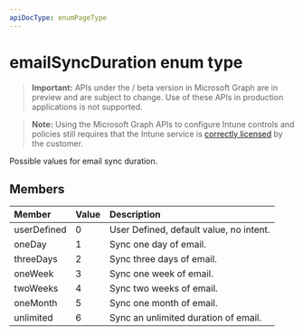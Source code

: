 ```yaml
---
apiDocType: enumPageType
---
```

# emailSyncDuration enum type

> **Important:** APIs under the / beta version in Microsoft Graph are in preview and are subject to change. Use of these APIs in production applications is not supported.

> **Note:** Using the Microsoft Graph APIs to configure Intune controls and policies still requires that the Intune service is [correctly licensed](https://go.microsoft.com/fwlink/?linkid=839381) by the customer.

Possible values for email sync duration.
## Members
|Member|Value|Description|
|:---|:---|:---|
|userDefined|0|User Defined, default value, no intent.|
|oneDay|1|Sync one day of email.|
|threeDays|2|Sync three days of email.|
|oneWeek|3|Sync one week of email.|
|twoWeeks|4|Sync two weeks of email.|
|oneMonth|5|Sync one month of email.|
|unlimited|6|Sync an unlimited duration of email.|





